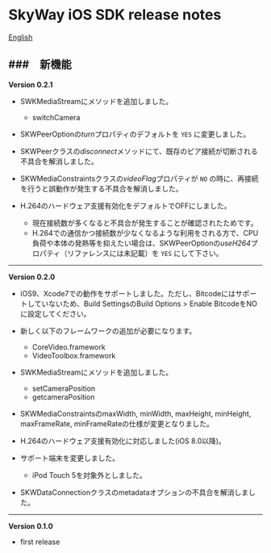SkyWay iOS SDK release notes
=============================

[English](./release-notes.en.md)

###　新機能
--------------------------
**Version 0.2.1**

- SWKMediaStreamにメソッドを追加しました。
	- switchCamera

- SKWPeerOptionの*turn*プロパティのデフォルトを ```YES``` に変更しました。

- SKWPeerクラスの*disconnect*メソッドにて、既存のピア接続が切断される不具合を解消しました。

- SKWMediaConstraintsクラスの*videoFlag*プロパティが ```NO``` の時に、再接続を行うと誤動作が発生する不具合を解消しました。

- H.264のハードウェア支援有効化をデフォルトでOFFにしました。
	- 現在接続数が多くなると不具合が発生することが確認されたためです。
	- H.264での通信かつ接続数が少なくなるような利用をされる方で、CPU負荷や本体の発熱等を抑えたい場合は、SKWPeerOptionの*useH264*プロパティ（リファレンスには未記載）を ```YES``` にして下さい。

--------------------------
**Version 0.2.0**

- iOS9、Xcode7での動作をサポートしました。ただし、Bitcodeにはサポートしていないため、Build SettingsのBuild Options > Enable BitcodeをNOに設定してください。

- 新しく以下のフレームワークの追加が必要になります。
	- CoreVideo.framework
	- VideoToolbox.framework 

- SWKMediaStreamにメソッドを追加しました。
	- setCameraPosition
	- getcameraPosition

- SKWMediaConstraintsのmaxWidth, minWidth, maxHeight, minHeight, maxFrameRate, minFrameRateの仕様が変更となりました。

- H.264のハードウェア支援有効化に対応しました(iOS 8.0以降)。

- サポート端末を変更しました。
	- iPod Touch 5を対象外としました。

- SKWDataConnectionクラスのmetadataオプションの不具合を解消しました。

--------------------------
**Version 0.1.0**

* first release

